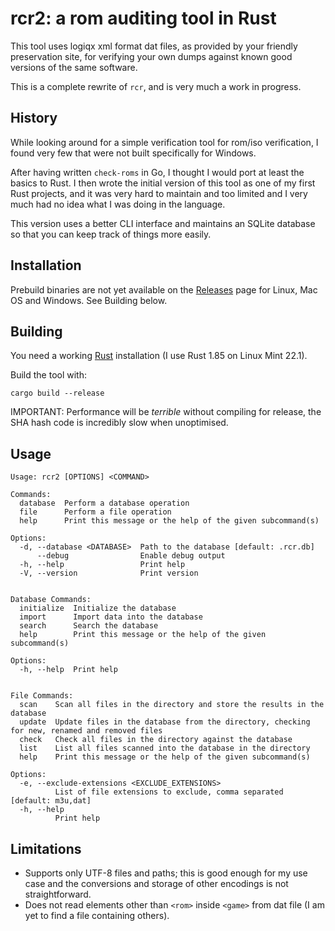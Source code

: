 rcr2: a rom auditing tool in Rust
=======================================

This tool uses logiqx xml format dat files, as provided by your friendly preservation site, for verifying your own dumps
against known good versions of the same software.

This is a complete rewrite of `rcr`, and is very much a work in progress.

History
-------

While looking around for a simple verification tool for rom/iso verification, I found very few that were not built
specifically for Windows.

After having written `check-roms` in Go, I thought I would port at least the basics to Rust. I then wrote the initial version
of this tool as one of my first Rust projects, and it was very hard to maintain and too limited and I very much had no idea
what I was doing in the language.

This version uses a better CLI interface and maintains an SQLite database so that you can keep track of things more easily.

Installation
------------

Prebuild binaries are not yet available on the [Releases](https://github.com/sammiq/rcr2/releases) page for Linux, Mac OS and Windows.
See Building below.

Building
--------

You need a working [Rust](https://www.rust-lang.org) installation (I use Rust 1.85 on Linux Mint 22.1).

Build the tool with:

    cargo build --release

IMPORTANT: Performance will be *terrible* without compiling for release, the SHA hash code is incredibly slow when unoptimised.

Usage
-----
```
Usage: rcr2 [OPTIONS] <COMMAND>

Commands:
  database  Perform a database operation
  file      Perform a file operation
  help      Print this message or the help of the given subcommand(s)

Options:
  -d, --database <DATABASE>  Path to the database [default: .rcr.db]
      --debug                Enable debug output
  -h, --help                 Print help
  -V, --version              Print version


Database Commands:
  initialize  Initialize the database
  import      Import data into the database
  search      Search the database
  help        Print this message or the help of the given subcommand(s)

Options:
  -h, --help  Print help


File Commands:
  scan    Scan all files in the directory and store the results in the database
  update  Update files in the database from the directory, checking for new, renamed and removed files
  check   Check all files in the directory against the database
  list    List all files scanned into the database in the directory
  help    Print this message or the help of the given subcommand(s)

Options:
  -e, --exclude-extensions <EXCLUDE_EXTENSIONS>
          List of file extensions to exclude, comma separated [default: m3u,dat]
  -h, --help
          Print help

```

Limitations
-----------

- Supports only UTF-8 files and paths; this is good enough for my use case and the conversions and storage of other encodings is not straightforward.
- Does not read elements other than `<rom>` inside `<game>` from dat file (I  am yet to find a file containing others).

